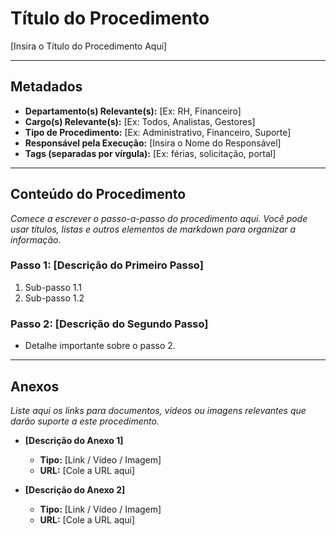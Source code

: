 # Título do Procedimento

[Insira o Título do Procedimento Aqui]

---

## Metadados

- **Departamento(s) Relevante(s):** [Ex: RH, Financeiro]
- **Cargo(s) Relevante(s):** [Ex: Todos, Analistas, Gestores]
- **Tipo de Procedimento:** [Ex: Administrativo, Financeiro, Suporte]
- **Responsável pela Execução:** [Insira o Nome do Responsável]
- **Tags (separadas por vírgula):** [Ex: férias, solicitação, portal]

---

## Conteúdo do Procedimento

*Comece a escrever o passo-a-passo do procedimento aqui. Você pode usar títulos, listas e outros elementos de markdown para organizar a informação.*

### Passo 1: [Descrição do Primeiro Passo]

1.  Sub-passo 1.1
2.  Sub-passo 1.2

### Passo 2: [Descrição do Segundo Passo]

- Detalhe importante sobre o passo 2.

---

## Anexos

*Liste aqui os links para documentos, vídeos ou imagens relevantes que darão suporte a este procedimento.*

- **[Descrição do Anexo 1]**
  - **Tipo:** [Link / Vídeo / Imagem]
  - **URL:** [Cole a URL aqui]

- **[Descrição do Anexo 2]**
  - **Tipo:** [Link / Vídeo / Imagem]
  - **URL:** [Cole a URL aqui] 